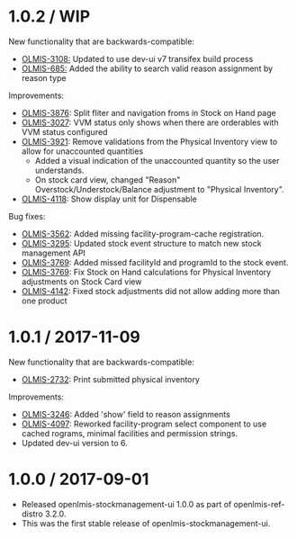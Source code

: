 1.0.2 / WIP
===========

New functionality that are backwards-compatible:
* [OLMIS-3108:](https://openlmis.atlassian.net/browse/OLMIS-3108) Updated to use dev-ui v7 transifex build process
* [OLMIS-685:](https://openlmis.atlassian.net/browse/OLMIS-685) Added the ability to search valid reason assignment by reason type

Improvements:
* [OLMIS-3876](https://openlmis.atlassian.net/browse/OLMIS-3876): Split fliter and navigation froms in Stock on Hand page
* [OLMIS-3027](https://openlmis.atlassian.net/browse/OLMIS-3027): VVM status only shows when there are orderables with VVM status configured
* [OLMIS-3921](https://openlmis.atlassian.net/browse/OLMIS-3921): Remove validations from the Physical Inventory view to allow for unaccounted quantities
  * Added a visual indication of the unaccounted quantity so the user understands.
  * On stock card view, changed "Reason" Overstock/Understock/Balance adjustment to "Physical Inventory".
* [OLMIS-4118](https://openlmis.atlassian.net/browse/OLMIS-4118): Show display unit for Dispensable

Bug fixes:
* [OLMIS-3562](https://openlmis.atlassian.net/browse/OLMIS-3562): Added missing facility-program-cache registration.
* [OLMIS-3295](https://openlmis.atlassian.net/browse/OLMIS-3295): Updated stock event structure to match new stock management API
* [OLMIS-3769](https://openlmis.atlassian.net/browse/OLMIS-3769): Added missed facilityId and programId to the stock event.
* [OLMIS-3769](https://openlmis.atlassian.net/browse/OLMIS-3769): Fix Stock on Hand calculations for Physical Inventory adjustments on Stock Card view
* [OLMIS-4142](https://openlmis.atlassian.net/browse/OLMIS-4142): Fixed stock adjustments did not allow adding more than one product

1.0.1 / 2017-11-09
==================

New functionality that are backwards-compatible:
* [OLMIS-2732](https://openlmis.atlassian.net/browse/OLMIS-2732): Print submitted physical inventory

Improvements:
* [OLMIS-3246](https://openlmis.atlassian.net/browse/OLMIS-3246): Added 'show' field to reason assignments
* [OLMIS-4097](https://openlmis.atlassian.net/browse/OLMIS-4097): Reworked facility-program select component to use cached rograms, minimal facilities and permission strings.
* Updated dev-ui version to 6.

1.0.0 / 2017-09-01
==================

* Released openlmis-stockmanagement-ui 1.0.0 as part of openlmis-ref-distro 3.2.0.
 * This was the first stable release of openlmis-stockmanagement-ui.
